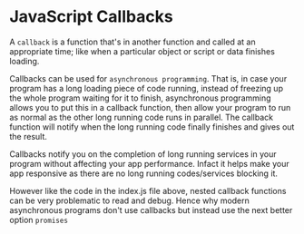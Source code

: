 # JavaScript Callbacks

A `callback` is a function that's in another function and called at an appropriate time; like when a particular object or script or data finishes loading.

Callbacks can be used for `asynchronous programming`. That is, in case your program has a long loading piece of code running, instead of freezing up the whole program waiting for it to finish, asynchronous programming allows you to put this in a callback function, then allow your program to run as normal as the other long running code runs in parallel. The callback function will notify when the long running code finally finishes and gives out the result.

Callbacks notify you on the completion of long running services in your program without affecting your app performance. Infact it helps make your app responsive as there are no long running codes/services blocking it.

However like the code in the index.js file above, nested callback functions can be very problematic to read and debug. Hence why modern asynchronous programs don't use callbacks but instead use the next better option `promises`